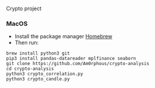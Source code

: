Crypto project
### MacOS
- Install the package manager [Homebrew](https://brew.sh/)
- Then run:
````
brew install python3 git
pip3 install pandas-datareader mplfinance seaborn
git clone https://github.com/Am0rphous/crypto-analysis
cd crypto-analysis
python3 crypto_correlation.py 
python3 crypto_candle.py 
````

